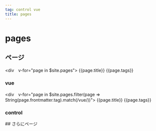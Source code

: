 ```yaml
---
tag: control vue
title: pages
---
```

# pages
## ページ
<div　v-for="page in $site.pages">
  <a v-bind:href="page.path">{{page.title}}</a>
  {{page.tags}}
</div>

### vue
<div　v-for="page in $site.pages.filter(page => String(page.frontmatter.tag).match(/vue/))">
  <a v-bind:href="page.path">{{page.title}}</a>
  {{page.tags}}
</div>

### control
<Tags tag="control"/>
## さらにページ
